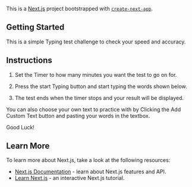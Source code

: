 This is a [Next.js](https://nextjs.org/) project bootstrapped with [`create-next-app`](https://github.com/vercel/next.js/tree/canary/packages/create-next-app).

## Getting Started

This is a simple Typing test challenge to check your speed and accuracy.

## Instructions

1. Set the Timer to how many minutes you want the test to go on for.

2.  Press the start Typing button and start typing the words shown below.

3. The test ends when the timer stops and your result will be displayed.


You can also choose your own text to practice with by Clicking the Add Custom Text button and pasting your words in the textbox.

Good Luck!


## Learn More

To learn more about Next.js, take a look at the following resources:

- [Next.js Documentation](https://nextjs.org/docs) - learn about Next.js features and API.
- [Learn Next.js](https://nextjs.org/learn) - an interactive Next.js tutorial.

